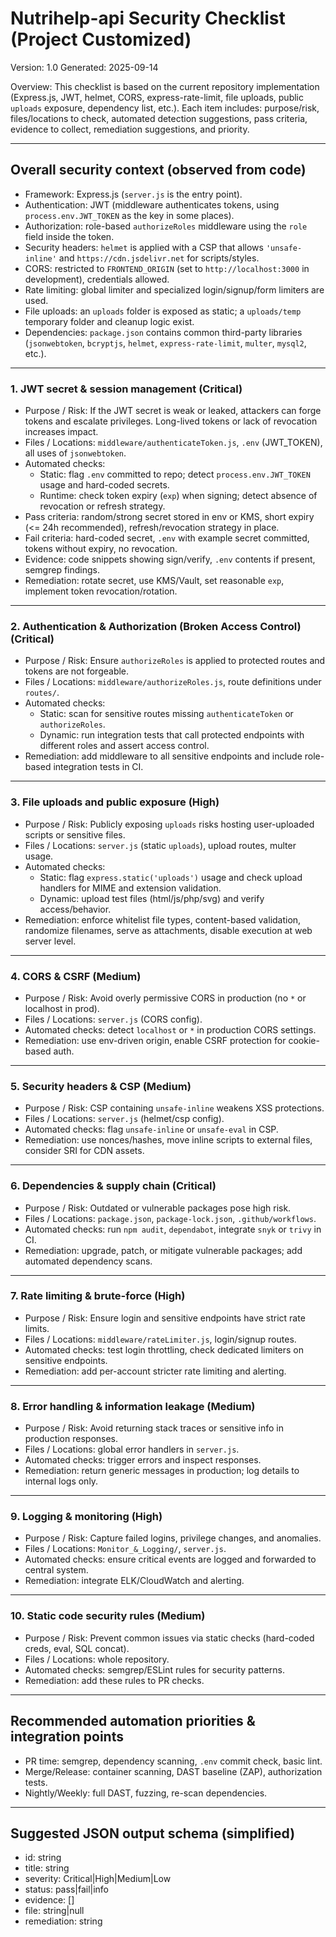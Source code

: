 # Nutrihelp-api Security Checklist (Project Customized)

Version: 1.0
Generated: 2025-09-14

Overview: This checklist is based on the current repository implementation (Express.js, JWT, helmet, CORS, express-rate-limit, file uploads, public `uploads` exposure, dependency list, etc.). Each item includes: purpose/risk, files/locations to check, automated detection suggestions, pass criteria, evidence to collect, remediation suggestions, and priority.

---

## Overall security context (observed from code)
- Framework: Express.js (`server.js` is the entry point).
- Authentication: JWT (middleware authenticates tokens, using `process.env.JWT_TOKEN` as the key in some places).
- Authorization: role-based `authorizeRoles` middleware using the `role` field inside the token.
- Security headers: `helmet` is applied with a CSP that allows `'unsafe-inline'` and `https://cdn.jsdelivr.net` for scripts/styles.
- CORS: restricted to `FRONTEND_ORIGIN` (set to `http://localhost:3000` in development), credentials allowed.
- Rate limiting: global limiter and specialized login/signup/form limiters are used.
- File uploads: an `uploads` folder is exposed as static; a `uploads/temp` temporary folder and cleanup logic exist.
- Dependencies: `package.json` contains common third-party libraries (`jsonwebtoken`, `bcryptjs`, `helmet`, `express-rate-limit`, `multer`, `mysql2`, etc.).

---

### 1. JWT secret & session management (Critical)
- Purpose / Risk: If the JWT secret is weak or leaked, attackers can forge tokens and escalate privileges. Long-lived tokens or lack of revocation increases impact.
- Files / Locations: `middleware/authenticateToken.js`, `.env` (JWT_TOKEN), all uses of `jsonwebtoken`.
- Automated checks:
  - Static: flag `.env` committed to repo; detect `process.env.JWT_TOKEN` usage and hard-coded secrets.
  - Runtime: check token expiry (`exp`) when signing; detect absence of revocation or refresh strategy.
- Pass criteria: random/strong secret stored in env or KMS, short expiry (<= 24h recommended), refresh/revocation strategy in place.
- Fail criteria: hard-coded secret, `.env` with example secret committed, tokens without expiry, no revocation.
- Evidence: code snippets showing sign/verify, `.env` contents if present, semgrep findings.
- Remediation: rotate secret, use KMS/Vault, set reasonable `exp`, implement token revocation/rotation.

---

### 2. Authentication & Authorization (Broken Access Control) (Critical)
- Purpose / Risk: Ensure `authorizeRoles` is applied to protected routes and tokens are not forgeable.
- Files / Locations: `middleware/authorizeRoles.js`, route definitions under `routes/`.
- Automated checks:
  - Static: scan for sensitive routes missing `authenticateToken` or `authorizeRoles`.
  - Dynamic: run integration tests that call protected endpoints with different roles and assert access control.
- Remediation: add middleware to all sensitive endpoints and include role-based integration tests in CI.

---

### 3. File uploads and public exposure (High)
- Purpose / Risk: Publicly exposing `uploads` risks hosting user-uploaded scripts or sensitive files.
- Files / Locations: `server.js` (static `uploads`), upload routes, multer usage.
- Automated checks:
  - Static: flag `express.static('uploads')` usage and check upload handlers for MIME and extension validation.
  - Dynamic: upload test files (html/js/php/svg) and verify access/behavior.
- Remediation: enforce whitelist file types, content-based validation, randomize filenames, serve as attachments, disable execution at web server level.

---

### 4. CORS & CSRF (Medium)
- Purpose / Risk: Avoid overly permissive CORS in production (no `*` or localhost in prod).
- Files / Locations: `server.js` (CORS config).
- Automated checks: detect `localhost` or `*` in production CORS settings.
- Remediation: use env-driven origin, enable CSRF protection for cookie-based auth.

---

### 5. Security headers & CSP (Medium)
- Purpose / Risk: CSP containing `unsafe-inline` weakens XSS protections.
- Files / Locations: `server.js` (helmet/csp config).
- Automated checks: flag `unsafe-inline` or `unsafe-eval` in CSP.
- Remediation: use nonces/hashes, move inline scripts to external files, consider SRI for CDN assets.

---

### 6. Dependencies & supply chain (Critical)
- Purpose / Risk: Outdated or vulnerable packages pose high risk.
- Files / Locations: `package.json`, `package-lock.json`, `.github/workflows`.
- Automated checks: run `npm audit`, `dependabot`, integrate `snyk` or `trivy` in CI.
- Remediation: upgrade, patch, or mitigate vulnerable packages; add automated dependency scans.

---

### 7. Rate limiting & brute-force (High)
- Purpose / Risk: Ensure login and sensitive endpoints have strict rate limits.
- Files / Locations: `middleware/rateLimiter.js`, login/signup routes.
- Automated checks: test login throttling, check dedicated limiters on sensitive endpoints.
- Remediation: add per-account stricter rate limiting and alerting.

---

### 8. Error handling & information leakage (Medium)
- Purpose / Risk: Avoid returning stack traces or sensitive info in production responses.
- Files / Locations: global error handlers in `server.js`.
- Automated checks: trigger errors and inspect responses.
- Remediation: return generic messages in production; log details to internal logs only.

---

### 9. Logging & monitoring (High)
- Purpose / Risk: Capture failed logins, privilege changes, and anomalies.
- Files / Locations: `Monitor_&_Logging/`, `server.js`.
- Automated checks: ensure critical events are logged and forwarded to central system.
- Remediation: integrate ELK/CloudWatch and alerting.

---

### 10. Static code security rules (Medium)
- Purpose / Risk: Prevent common issues via static checks (hard-coded creds, eval, SQL concat).
- Files / Locations: whole repository.
- Automated checks: semgrep/ESLint rules for security patterns.
- Remediation: add these rules to PR checks.

---

## Recommended automation priorities & integration points
- PR time: semgrep, dependency scanning, `.env` commit check, basic lint.
- Merge/Release: container scanning, DAST baseline (ZAP), authorization tests.
- Nightly/Weekly: full DAST, fuzzing, re-scan dependencies.

---

## Suggested JSON output schema (simplified)
- id: string
- title: string
- severity: Critical|High|Medium|Low
- status: pass|fail|info
- evidence: []
- file: string|null
- remediation: string
